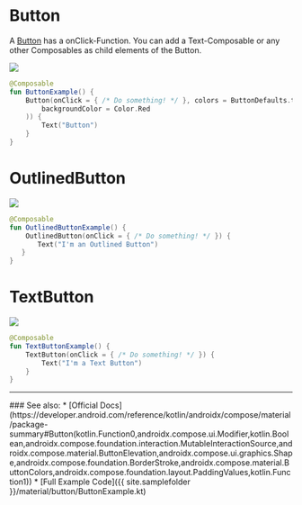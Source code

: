 <!---
This is the API of version 1.2.0
-->
# Button

A [Button](https://developer.android.com/reference/kotlin/androidx/ui/material/package-summary#button) has a onClick-Function. You can add a Text-Composable or any other Composables as child elements of the Button.

<p align="left">
  <img src ="{{ site.images }}/material/button/buttonExample.png"  />
</p>

```kotlin
@Composable
fun ButtonExample() {
    Button(onClick = { /* Do something! */ }, colors = ButtonDefaults.textButtonColors(
        backgroundColor = Color.Red
    )) {
        Text("Button")
    }
}
```


# OutlinedButton

<p align="left">
  <img src ="{{ site.images }}/material/outlinedbutton/outlinedbutton.png"  />
</p>

```kotlin
@Composable
fun OutlinedButtonExample() {
    OutlinedButton(onClick = { /* Do something! */ }) {
       Text("I'm an Outlined Button")
   }
}
```

# TextButton

<p align="left">
  <img src ="{{ site.images }}/material/textbutton/textbutton.png"  />
</p>

```kotlin
@Composable
fun TextButtonExample() {
    TextButton(onClick = { /* Do something! */ }) {
        Text("I'm a Text Button")
    }
}
```

<hr>
### See also:
* [Official Docs](https://developer.android.com/reference/kotlin/androidx/compose/material/package-summary#Button(kotlin.Function0,androidx.compose.ui.Modifier,kotlin.Boolean,androidx.compose.foundation.interaction.MutableInteractionSource,androidx.compose.material.ButtonElevation,androidx.compose.ui.graphics.Shape,androidx.compose.foundation.BorderStroke,androidx.compose.material.ButtonColors,androidx.compose.foundation.layout.PaddingValues,kotlin.Function1))
* [Full Example Code]({{ site.samplefolder }}/material/button/ButtonExample.kt)

